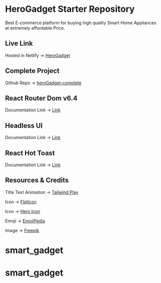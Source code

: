 # HeroGadget Starter Repository

 Best E-commerce platform for buying high quality Smart Home Appliances at extremely affordable Price.

## Live Link
Hosted in Netlify -> [HeroGadget](https://herogadget.netlify.app/)


## Complete Project
Github Repo -> [heroGadget-complete](https://github.com/shakilahmedatik/heroGadget-complete)


## React Router Dom v6.4 
Documentation Link -> [Link](https://reactrouter.com/en/main/start/overview)

## Headless UI
Documentation Link -> [Link](https://headlessui.com/)

## React Hot Toast
Documentation Link -> [Link](https://react-hot-toast.com/docs)

## Resources & Credits

Title Text Animation -> [Tailwind Play](https://play.tailwindcss.com/VCZwwz1e3R)

Icon -> [FlatIcon](https://www.flaticon.com/)

Icon -> [Hero Icon](https://heroicons.com/)

Emoji -> [EmojiPedia](https://emojipedia.org/)

Image -> [Freepik](https://www.freepik.com/)

# smart_gadget
# smart_gadget
